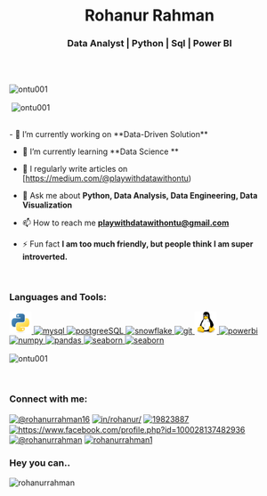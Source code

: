 
<h1 align="center">Rohanur Rahman</h1>
<h3 align="center">Data Analyst | Python | Sql | Power BI </h3>
<br><br>


<p align="left"> <img src="https://komarev.com/ghpvc/?username=ontu001&label=Profile%20views&color=0e75b6&style=flat" alt="ontu001" /> </p>



<p>&nbsp;<img align="center" src="https://github-readme-stats.vercel.app/api?username=ontu001&show_icons=true&locale=en" alt="ontu001" /></p><br>
- 🔭 I’m currently working on **Data-Driven Solution**

- 🌱 I’m currently learning **Data Science **

- 📝 I regularly write articles on [https://medium.com/@playwithdatawithontu)

- 💬 Ask me about **Python, Data Analysis, Data Engineering, Data Visualization**

- 📫 How to reach me **playwithdatawithontu@gmail.com**

- ⚡ Fun fact **I am too much friendly, but people think I am super introverted.**

<br>


<h3 align="left">Languages and Tools:</h3>
  <a href="https://www.python.org" target="_blank" rel="noreferrer"> <img src="https://raw.githubusercontent.com/devicons/devicon/master/icons/python/python-original.svg" alt="python" width="40" height="40"/> </a> </a> <a href="https://www.mysql.com/" target="_blank" rel="noreferrer"> <img src="https://w7.pngwing.com/pngs/717/111/png-transparent-mysql-round-logo-tech-companies-thumbnail.png" alt="mysql" width="40" height="40"/> </a> 
<a href="https://www.postgresql.org/" target="_blank" rel="noreferrer"> <img src="https://upload.wikimedia.org/wikipedia/commons/thumb/2/29/Postgresql_elephant.svg/640px-Postgresql_elephant.svg.png" alt="postgreeSQL" width="40" height="40"/> </a>   <a href="https://www.snowflake.com/en/" target="_blank" rel="noreferrer"> <img src="https://t3.ftcdn.net/jpg/01/85/75/82/360_F_185758274_tyBRRmslE10iCmSF9bRPsaZXgF7QUiLE.jpg" alt="snowflake" width="40" height="40"/> </a>    <a href="https://git-scm.com/" target="_blank" rel="noreferrer"> <img src="https://www.vectorlogo.zone/logos/git-scm/git-scm-icon.svg" alt="git" width="40" height="40"/> </a>  <a href="https://www.linux.org/" target="_blank" rel="noreferrer"> <img src="https://raw.githubusercontent.com/devicons/devicon/master/icons/linux/linux-original.svg" alt="linux" width="40" height="40"/> </a>   <a href="https://www.microsoft.com/en-us/power-platform/products/power-bi" target="_blank" rel="noreferrer"> <img src="https://www.silicon.de/wp-content/uploads/2015/07/microsoft_power-bi-684x513.png" alt="powerbi" width="40" height="40"/> </a> <a href="https://numpy.org/" target="_blank" rel="noreferrer"> <img src="https://encrypted-tbn0.gstatic.com/images?q=tbn:ANd9GcTvEfXHLIJLACY1DI30rAzDlbekLkgFXYm1DA&s" alt="numpy" width="40" height="40"/> </a>   <a href="https://pandas.pydata.org/" target="_blank" rel="noreferrer"> <img src="https://encrypted-tbn0.gstatic.com/images?q=tbn:ANd9GcTCpCB6Du8H6Lrm5WIbDcdW59uqoSiL-eeTlw&s" alt="pandas" width="40" height="40"/> </a>   <a href="https://seaborn.pydata.org/citing.html" target="_blank" rel="noreferrer"> <img src="https://seaborn.pydata.org/_images/logo-mark-lightbg.svg" alt="seaborn" width="40" height="40"/> </a>    <a href="https://matplotlib.org/stable/gallery/misc/logos2.html" target="_blank" rel="noreferrer"> <img src="https://upload.wikimedia.org/wikipedia/commons/thumb/0/01/Created_with_Matplotlib-logo.svg/2048px-Created_with_Matplotlib-logo.svg.png" alt="seaborn" width="40" height="40"/> </a>   


  </p>

<p><img align="center" src="https://github-readme-stats.vercel.app/api/top-langs?username=ontu001&show_icons=true&locale=en&layout=compact" alt="ontu001" />

<p align="left"> </p>

<br>
<h3 align="left">Connect with me:</h3>
<p align="left">
<a href="https://twitter.com/@rohanurrahman16" target="blank"><img align="center" src="https://raw.githubusercontent.com/rahuldkjain/github-profile-readme-generator/master/src/images/icons/Social/twitter.svg" alt="@rohanurrahman16" height="30" width="40" /></a>
<a href="https://linkedin.com/in/in/rohanur/" target="blank"><img align="center" src="https://raw.githubusercontent.com/rahuldkjain/github-profile-readme-generator/master/src/images/icons/Social/linked-in-alt.svg" alt="in/rohanur/" height="30" width="40" /></a>
<a href="https://stackoverflow.com/users/19823887" target="blank"><img align="center" src="https://raw.githubusercontent.com/rahuldkjain/github-profile-readme-generator/master/src/images/icons/Social/stack-overflow.svg" alt="19823887" height="30" width="40" /></a>
<a href="https://fb.com/https://www.facebook.com/profile.php?id=100028137482936" target="blank"><img align="center" src="https://raw.githubusercontent.com/rahuldkjain/github-profile-readme-generator/master/src/images/icons/Social/facebook.svg" alt="https://www.facebook.com/profile.php?id=100028137482936" height="30" width="40" /></a>
<a href="https://www.youtube.com/c/@rohanurrahman" target="blank"><img align="center" src="https://raw.githubusercontent.com/rahuldkjain/github-profile-readme-generator/master/src/images/icons/Social/youtube.svg" alt="@rohanurrahman" height="30" width="40" /></a>
<a href="https://www.hackerrank.com/rohanurrahman1" target="blank"><img align="center" src="https://raw.githubusercontent.com/rahuldkjain/github-profile-readme-generator/master/src/images/icons/Social/hackerrank.svg" alt="rohanurrahman1" height="30" width="40" /></a>
</p>



<h3 align="left">Hey you can..</h3>
<p><a href="https://www.buymeacoffee.com/rohanurrahman"> <img align="left" src="https://cdn.buymeacoffee.com/buttons/v2/default-yellow.png" height="50" width="210" alt="rohanurrahman" /></a></p>
